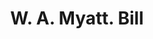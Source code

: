 ---
doi: 10.7916/D8DN5H80
date_other: '1900'
date_other_textual: 1900-1909
form: printed ephemera
genre:
- Invoices
name:
- W. A. Myatt
object_in_context_url: https://biggert.cul.columbia.edu/items/view/ave_biggert_01891
subject_hierarchical_geographic:
- Raleigh, North Carolina, United States
subject_name:
- W. A. Myatt
title: W. A. Myatt. Bill
sort_title: W. A. Myatt. Bill
call_number: ave_biggert_01891
coordinates:
- 35.766666666666666,-78.63333333333334
pid: ave_biggert_01891
identifiers: ave_biggert_01891
canvas_id: ldpd:397149
permalink: "/items/ave_biggert_01891/"
layout: iiif-image-page
---